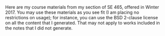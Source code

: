 Here are my course materials from my section of SE 465, offered in
Winter 2017. You may use these materials as you see fit (I am
placing no restrictions on usage); for instance, you can use
the BSD 2-clause license on all the content that I generated.
That may not apply to works included in the notes that I did not
generate.


